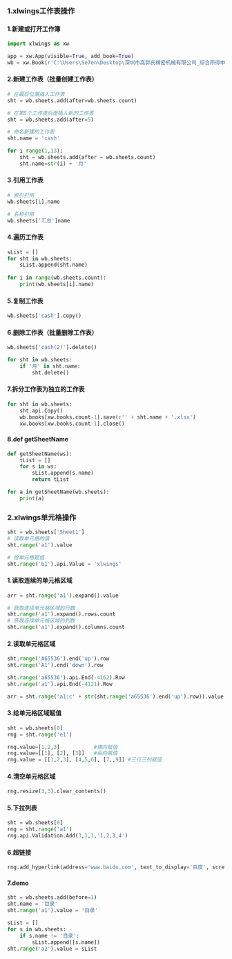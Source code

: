 ### 1.xlwings工作表操作

#### 1.新建或打开工作簿

``````python
import xlwings as xw

app = xw.App(visible=True, add_book=True)
wb = xw.Book(r'C:\Users\Se7en\Desktop\深圳市高郭氏精密机械有限公司_综合所得申报_202112.xls')

``````

#### 2.新建工作表（批量创建工作表）

``````python
# 在最后位置插入工作表
sht = wb.sheets.add(after=wb.sheets.count)

# 在第5个工作表后面插入新的工作表
sht = wb.sheets.add(after=5)

# 命名新建的工作表
sht.name = 'cash'
``````

``````python
for i range(1,13):
    sht = wb.sheets.add(after = wb.sheets.count)
    sht.name=str(i) + '月'
``````



#### 3.引用工作表

``````python
# 索引引用
wb.sheets[1].name

# 名称引用
wb.sheets['汇总']name
``````

#### 4.遍历工作表

``````python
sList = []
for sht in wb.sheets:
    sList.append(sht.name)
    
for i in range(wb.sheets.count):
    print(wb.sheets[i].name)
``````

#### 5.复制工作表

``````python
wb.sheets['cash'].copy()
``````

#### 6.删除工作表（批量删除工作表）

``````python
wb.sheets['cash(2)'].delete()
``````

``````python
for sht in wb.sheets:
    if '月' in sht.name:
        sht.delete()
``````

#### 7.拆分工作表为独立的工作表

``````python
for sht in wb.sheets:
    sht.api.Copy()
    wb.books[xw.books.count-1].save(r'' + sht.name + '.xlsx')
    xw.books[xw.books.count-1].close()
``````



#### 8.def getSheetName

``````python
def getSheetName(ws):
    tList = []
    for s in ws:
        sList.append(s.name)
        return tList

for a in getSheetName(wb.sheets):
    print(a)
``````

### 2.xlwings单元格操作

``````python
sht = wb.sheets['Sheet1']
# 读取单元格的值
sht.range('a1').value

# 给单元格赋值
sht.range('b1').api.Value = 'xlwings'
``````

#### 1.读取连续的单元格区域

``````python
arr = sht.range('a1').expand().value

# 获取连续单元格区域的行数
sht.range('a1').expand().rows.count
# 获取连续单元格区域的列数
sht.range('a1').expand().columns.count
``````



#### 2.读取单元格区域

``````python
sht.range('A65536').end('up').row
sht.range('A1').end('down').row

sht.range('a65536').api.End(-4162).Row
sht.range('a1').api.End(-4121).Row
``````

``````python
arr = sht.range('a1:c' + str(sht.range('a65536').end('up').row)).value
``````



#### 3.给单元格区域赋值

``````python
sht = wb.sheets[0]
rng = sht.range('e1')

rng.value=[1,2,3]           #横向赋值
rng.value=[[1], [2], [3]]   #纵向赋值
rng.value = [[1,2,3], [4,5,6], [7,,9]] #三行三列赋值
``````

#### 4.清空单元格区域

``````python
rng.resize(3,3).clear_contents()
``````

#### 5.下拉列表

``````python
sht = wb.sheets[0]
rng = sht.range('a1')
rng.api.Validation.Add(3,1,1,'1,2,3,4')
``````

#### 6.超链接

``````python
rng.add_hyperlink(address='www.baidu.com', text_to_display='百度', screen_tip=None)
``````



#### 7.demo

``````python
sht = wb.sheets.add(before=1)
sht.name = '目录'
sht.range('a1').value = '目录'

sList = []
for s in wb.sheets:
    if s.name != '目录':
        sList.append([s.name])
sht.range('a2').value = sList
``````

